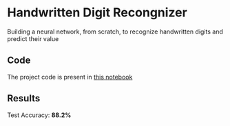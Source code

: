# Handwritten Digit Recongnizer
Building a neural network, from scratch, to recognize handwritten digits and predict their value

## Code
The project code is present in [this notebook](https://github.com/rugvedmhatre/handwritten-digit-recognizer/blob/main/Handwritten%20Digit%20Recognizer%20using%20Neural%20Network.ipynb)

## Results
Test Accuracy: **88.2%**
